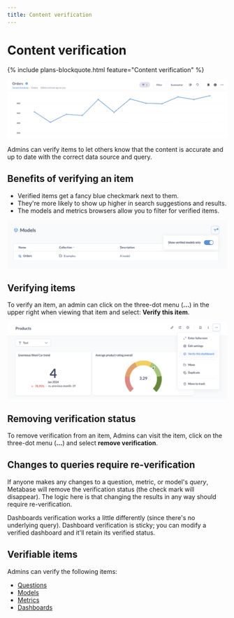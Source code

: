 ```yaml
---
title: Content verification
---
```


# Content verification

{% include plans-blockquote.html feature="Content verification" %}

![Verified icon](./images/verified-icon.png)

Admins can verify items to let others know that the content is accurate and up to date with the correct data source and query.

## Benefits of verifying an item

- Verified items get a fancy blue checkmark next to them.
- They're more likely to show up higher in search suggestions and results.
- The models and metrics browsers allow you to filter for verified items.

![Verified models toggle](./images/verified-only.png)

## Verifying items

To verify an item, an admin can click on the three-dot menu (**...**) in the upper right when viewing that item and select: **Verify this item**.

![Verify this dashboard](./images/verify-this-dashboard.png)

## Removing verification status

To remove verification from an item, Admins can visit the item, click on the three-dot menu (**...**) and select **remove verification**.

## Changes to queries require re-verification

If anyone makes any changes to a question, metric, or model's _query_, Metabase will remove the verification status (the check mark will disappear). The logic here is that changing the results in any way should require re-verification.

Dashboards verification works a little differently (since there's no underlying query). Dashboard verification is sticky; you can modify a verified dashboard and it'll retain its verified status.

## Verifiable items

Admins can verify the following items:

- [Questions](../questions/start.md)
- [Models](../data-modeling/models.md)
- [Metrics](../data-modeling/metrics.md)
- [Dashboards](../dashboards/introduction.md)
